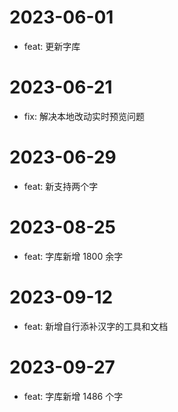 # 2023-06-01

- feat: 更新字库

# 2023-06-21

- fix: 解决本地改动实时预览问题

# 2023-06-29

- feat: 新支持两个字

# 2023-08-25

- feat: 字库新增 1800 余字

# 2023-09-12

- feat: 新增自行添补汉字的工具和文档

# 2023-09-27

- feat: 字库新增 1486 个字
